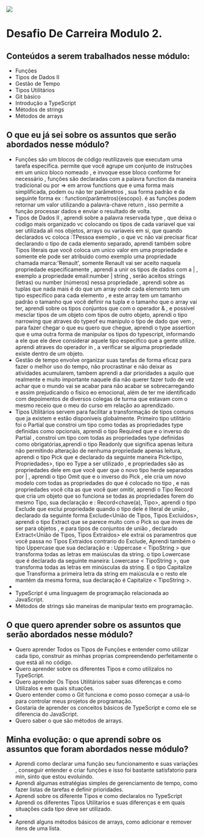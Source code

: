 ![](https://i.imgur.com/xG74tOh.png)

# Desafio De Carreira Modulo 2.

## Conteúdos a serem trabalhados nesse módulo:

- Funções 
- Tipos de Dados II 
- Gestão de Tempo 
- Tipos Utilitários 
- Git básico
- Introdução a TypeScript
- Métodos de strings
- Métodos de arrays

## O que eu já sei sobre os assuntos que serão abordados nesse módulo?

- Funções são um blocos de código reutilizaveis que executam uma tarefa específica. permite que você agrupe um conjunto de instruções em um unico bloco nomeado , e invoque esse bloco conforme for necessário , funções são declaradas com a palavra function da maneira tradicional  ou por => em arrow functions que e uma forma mais simplificada, podem ou não ter parâmetros , sua forma padrão e da seguinte forma ex : function(parâmetros){escopo}. é as funções podem retornar um valor utilizando a palavra-chave return , isso permite a função processar dados e enviar o resultado de volta.   
- Tipos de Dados II , aprendi sobre a palavra reservada type , que deixa o codigo mais organizado vc colocando os tipos de cada variavel que vai ser utilizada ali nos objetos, arrays ou variaveis em si, que quando declarados vc coloca :TPessoa exemplo , o que vc não vai precisar ficar declarando o tipo de cada elemento separado, aprendi também sobre Tipos literais que você coloca um unico valor em uma propriedade e somente ele pode ser atribuido como exemplo uma propriedade chamada marca:'Renault', somente Renault vai ser aceito naquela propriedade especificamente , aprendi a unir os tipos de dados com a | , exemplo a propriedade email:number | string  , serão aceitos strings (letras) ou number (números) nessa propriedade , aprendi sobre as tuplas que nada mais é do que um array onde cada elemento tem um tipo especifico para cada elemento , e este array tem um tamanho padrão o tamanho que você definir na tupla e o tamanho que o array vai ter, aprendi sobre os tipos conjuntos que com o operador & , e possivel mesclar tipos de um objeto com tipos de outro objeto, aprendi o tipo narrowing que atraves do typeof eu manipulo o tipo de dado que vem , para fazer chegar o que eu quero que chegue, aprendi o type assertion que e uma outra forma de manipular os tipos do typescript, informando a ele que ele deve considerar aquele tipo especifico que a gente utilize. aprendi atraves do operador in , a verificar se alguma propriedade existe dentro de um objeto. 
- Gestão de tempo envolve organizar suas tarefas de forma eficaz para fazer o melhor uso do tempo, não procrastinar e não deixar as atividades acumularem, tambem aprendi a dar prioridades a aquilo que realmente e muito importante naquele dia não querer fazer tudo de vez achar que o mundo vai se acabar para não acabar se sobrecarregando e assim prejudicando o fisico eo emocional, além de ter me identificado com depoimentos de diversos colegas de turma que estavam com o mesmo receio que o meu do curso em relação ao aprendizado. 
- Tipos Utilitários servem para facilitar a transformação de tipos comuns que ja existem e estão disponiveis globalmente. Primeiro tipo utilitário foi o Partial que constroi um tipo como todas as propriedades type definidas como opcionais, aprendi o tipo Required que e o inverso do Partial , constroi um tipo com todas as propriedades type definidas como obrigatórias,aprendi o tipo Readonly que significa apenas leitura não permitindo alteração de nenhuma propriedade apenas leitura, aprendi o tipo Pick que e declarado da seguinte maneira Pick<tipo, Propriedades>, tipo eo Type a ser utilizado , e propriedades são as propriedades dele em que você quer que o novo tipo herde separados por | , aprendi o tipo Omit que e o inverso do Pick , ele cria um novo modelo com todas as propriedades do que é colocado no tipo , e nas propriedades você cita as que você quer omitir, aprendi o Tipo Record que cria um objeto que  so funciona se todas as propriedades forem do mesmo Tipo, sua declaração e : Record<chave(a), Tipo>, aprendi o tipo Exclude que exclui propriedade quando o tipo dele é literal de união , declarado da seguinte forma Exclude<União de Tipos, Tipos Excluidos>, aprendi o tipo Extract que se parece muito com o Pick so que inves de ser para objetos , e para tipos de conjuntos de união , declarado Extract<União de Tipos, Tipos Extraidos> ele extrai os paramentros que você passa no Tipos Extraidos contrario do Exclude, Aprendi também o tipo Uppercase que sua declaração e : Uppercase < TipoString > que transforma todas as letras em maiúsculas da string. o tipo Lowercase que é declarado da seguinte maneira: Lowercase < TipoString >, que transforma todas as letras em minúsculas da string. E o tipo Capitalize que Transforma a primeira letra da string em maiúscula e o resto ele mantém da mesma forma, sua declaração é Capitalize < TipoString >.
- 
- TypeScript é uma linguagem de programação relacionada ao JavaScript.
- Métodos de strings são maneiras de manipular texto em programação.

## O que quero aprender sobre os assuntos que serão abordados nesse módulo?

- Quero aprender Todos os Tipos de Funções e entender como utilizar cada tipo, construir as minhas proprias compreendendo perfeitamente o que está ali no código. 
- Quero aprender sobre os diferentes Tipos e como utilizalos no TypeScript. 
- Quero aprender Os Tipos Utilitários saber suas diferenças e como Utilizalos e em quais situações. 
- Quero entender como o Git funciona e como posso começar a usá-lo para controlar meus projetos de programação.
- Gostaria de aprender os conceitos básicos de TypeScript e como ele se diferencia do JavaScript.
- Quero saber o que são métodos de arrays.

## Minha evolução: o que aprendi sobre os assuntos que foram abordados nesse módulo?

- Aprendi como declarar uma função seu funcionamento e suas variações , conseguir entender e criar funções e isso foi bastante satisfatorio para min, sinto que estou evoluindo. 
- Aprendi algumas estratégias simples de gerenciamento de tempo, como fazer listas de tarefas e definir prioridades.
- Aprendi sobre os diferente Tipos e como declaralos no TypeScript 
- Aprendi os diferentes Tipos Utilitarios e suas diferenças e em quais situações cada tipo deve ser utilizado. 
- 
- Aprendi alguns métodos básicos de arrays, como adicionar e remover itens de uma lista.
